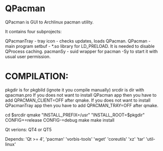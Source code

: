 # QPacman
QPacman is GUI to Archlinux pacman utility.

It contains four subprojects:

QPacmanTray   - tray icon - checks updates, loads QPacman.
QPacman       - main program
setbuf        - *.so library for LD_PRELOAD. It is needed to disable QProcess caching.
pacmanSy      - suid wrapper for pacman -Sy to start it with usual user permission.

# COMPILATION:

pkgdir is for pkgbild (ignote it you compile manually)
srcdir is dir with qpacman.pro
If you does not want to install QPacman app then you have to add QPACMAN_CLIENT=OFF after qmake.
If you does not want to install QPacmanTray app then you have to add QPACMAN_TRAY=OFF after qmake.

cd $srcdir
qmake "INSTALL_PREFIX=/usr" "INSTALL_ROOT=$pkgdir" CONFIG+=release CONFIG-=debug
make
make install

Qt verions: QT4 or QT5

Depends: 'Qt >= 4', 'pacman' 'vorbis-tools' 'wget' 'coreutils' 'xz' 'tar' 'util-linux'

